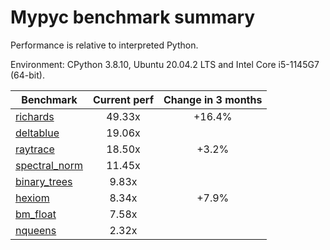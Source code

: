 # Mypyc benchmark summary

Performance is relative to interpreted Python.

Environment: CPython 3.8.10, Ubuntu 20.04.2 LTS and Intel Core i5-1145G7 (64-bit).

| Benchmark | Current perf | Change in 3 months |
| --- | :---: | :---: |
| [richards](benchmarks/richards.md) | 49.33x | +16.4% |
| [deltablue](benchmarks/deltablue.md) | 19.06x |  |
| [raytrace](benchmarks/raytrace.md) | 18.50x | +3.2% |
| [spectral_norm](benchmarks/spectral_norm.md) | 11.45x |  |
| [binary_trees](benchmarks/binary_trees.md) | 9.83x |  |
| [hexiom](benchmarks/hexiom.md) | 8.34x | +7.9% |
| [bm_float](benchmarks/bm_float.md) | 7.58x |  |
| [nqueens](benchmarks/nqueens.md) | 2.32x |  |
